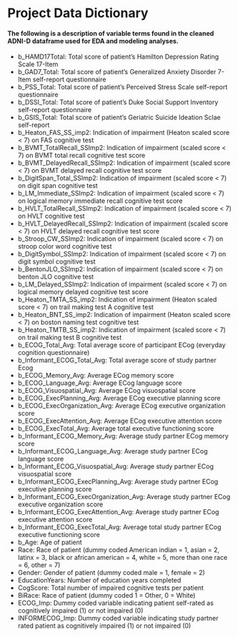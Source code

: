 Project Data Dictionary
================

#### The following is a description of variable terms found in the cleaned ADNI-D dataframe used for EDA and modeling analyses.

  - b\_HAMD17Total: Total score of patient’s Hamilton Depression Rating
    Scale 17-Item
  - b\_GAD7\_Total: Total score of patient’s Generalized Anxiety
    Disorder 7-Item self-report questionnaire  
  - b\_PSS\_Total: Total score of patient’s Perceived Stress Scale
    self-report questionnaire
  - b\_DSSI\_Total: Total score of patient’s Duke Social Support
    Inventory self-report questionnaire
  - b\_GSIS\_Total: Total score of patient’s Geriatric Suicide Ideation
    Sclae self-report
  - b\_Heaton\_FAS\_SS\_imp2: Indication of impairment (Heaton scaled
    score \< 7) on FAS cognitive test  
  - b\_BVMT\_TotalRecall\_SSImp2: Indication of impairment (scaled score
    \< 7) on BVMT total recall cognitive test score  
  - b\_BVMT\_DelayedRecall\_SSImp2: Indication of impairment (scaled
    score \< 7) on BVMT delayed recall cognitive test score  
  - b\_DigitSpan\_Total\_SSImp2: Indication of impairment (scaled score
    \< 7) on digit span cognitive test  
  - b\_LM\_Immediate\_SSImp2: Indication of impairment (scaled score \<
    7) on logical memory immediate recall cognitive test score
  - b\_HVLT\_TotalRecall\_SSImp2: Indication of impairment (scaled score
    \< 7) on HVLT cognitive test
  - b\_HVLT\_DelayedRecall\_SSImp2: Indication of impairment (scaled
    score \< 7) on HVLT delayed recall cognitive test score
  - b\_Stroop\_CW\_SSImp2: Indication of impairment (scaled score \< 7)
    on stroop color word cognitive test  
  - b\_DigitSymbol\_SSImp2: Indication of impairment (scaled score \< 7)
    on digit symbol cognitive test  
  - b\_BentonJLO\_SSImp2: Indication of impairment (scaled score \< 7)
    on benton JLO cognitive test  
  - b\_LM\_Delayed\_SSImp2: Indication of impairment (scaled score \< 7)
    on logical memory delayed cognitive test score  
  - b\_Heaton\_TMTA\_SS\_imp2: Indication of impairment (Heaton scaled
    score \< 7) on trail making test A cognitive test  
  - b\_Heaton\_BNT\_SS\_imp2: Indication of impairment (Heaton scaled
    score \< 7) on boston naming test cognitive test  
  - b\_Heaton\_TMTB\_SS\_imp2: Indication of impairment (scaled score \<
    7) on trail making test B cognitive test  
  - b\_ECOG\_Total\_Avg: Total average score of participant ECog
    (everyday cognition questionnaire)  
  - b\_Informant\_ECOG\_Total\_Avg: Total average score of study partner
    Ecog
  - b\_ECOG\_Memory\_Avg: Average ECog memory score
  - b\_ECOG\_Language\_Avg: Average ECog language score  
  - b\_ECOG\_Visuospatial\_Avg: Average ECog visuospatial score  
  - b\_ECOG\_ExecPlanning\_Avg: Average ECog executive planning score
  - b\_ECOG\_ExecOrganization\_Avg: Average ECog executive organization
    score  
  - b\_ECOG\_ExecAttention\_Avg: Average ECog executive attention
    score  
  - b\_ECOG\_ExecTotal\_Avg: Average total executive functioning score
  - b\_Informant\_ECOG\_Memory\_Avg: Average study partner ECog memory
    score
  - b\_Informant\_ECOG\_Language\_Avg: Average study partner ECog
    language score  
  - b\_Informant\_ECOG\_Visuospatial\_Avg: Average study partner ECog
    visuospatial score  
  - b\_Informant\_ECOG\_ExecPlanning\_Avg: Average study partner ECog
    executive planning score  
  - b\_Informant\_ECOG\_ExecOrganization\_Avg: Average study partner
    ECog executive organization score  
  - b\_Informant\_ECOG\_ExecAttention\_Avg: Average study partner ECog
    executive attention score  
  - b\_Informant\_ECOG\_ExecTotal\_Avg: Average total study partner ECog
    executive functioning score  
  - b\_Age: Age of patient
  - Race: Race of patient (dummy coded American indian = 1, asian = 2,
    latinx = 3, black or african american = 4, white = 5, more than one
    race = 6, other = 7)
  - Gender: Gender of patient (dummy coded male = 1, female = 2)  
  - EducationYears: Number of education years completed  
  - CogScore: Total number of impaired cognitive tests per patient
  - BiRace: Race of patient (dummy coded 1 = Other, 0 = White)  
  - ECOG\_Imp: Dummy coded variable indicating patient self-rated as
    cognitively impaired (1) or not impaired (0)
  - INFORMECOG\_Imp: Dummy coded variable indicating study partner rated
    patient as cognitively impaired (1) or not impaired (0)
